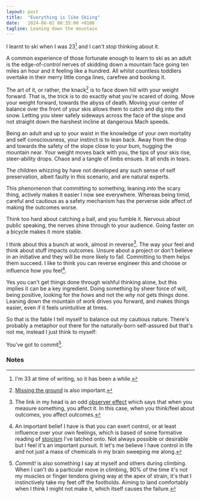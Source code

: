 ```yaml
---
layout: post
title:  "Everything is like Skiing"
date:   2024-06-02 08:35:00 +0100
tagline: Leaning down the mountain
---
```


I learnt to ski when I was 23[^age] and I can't stop thinking about it. 

A common experience of those fortunate enough to learn to ski as an adult is the edge-of-control nerves of skidding down a mountain face going ten miles an hour and it feeling like a hundred. All whilst countless toddlers overtake in their merry little conga lines, carefree and booking it.

The art of it, or rather, the knack[^hitch] is to face down hill with your weight forward. That is, the trick is to do exactly what you're scared of doing. Move your weight forward, towards the abyss of death. Moving your center of balance over the front of your skis allows them to catch and dig into the snow. Letting you steer safely sideways across the face of the slope and not straight down the harshest incline at dangerous Mach speeds.

Being an adult and up to your waist in the knowledge of your own mortality and self consciousness, your instinct is to lean back. Away from the drop and towards the safety of the slope close to your bum, hugging the mountain near. Your weight moves back with you, the tips of your skis rise, steer-ability drops. Chaos and a tangle of limbs ensues. It all ends in tears. 

The children whizzing by have not developed any such sense of self preservation, albeit faulty in this scenario, and are natural experts.

This phenomenon that committing to something, leaning *into* the scary thing, actively makes it easier I now see everywhere. Whereas being timid, careful and cautious as a safety mechanism has the perverse side affect of making the outcomes worse.

Think too hard about catching a ball, and you fumble it. Nervous about public speaking, the nerves shine through to your audience. Going faster on a bicycle makes it more stable.

I think about this a bunch at work, almost in reverse[^observer]. The way your feel and think about stuff impacts outcomes. Unsure about a project or don't believe in an initiative and they will be more likely to fail. Committing to them helps them succeed. I like to think you can reverse engineer this and choose or influence how you feel[^stoicism]. 

Yes you can't get things done through wishful thinking alone, but this implies it can be a key ingredient. Doing something by sheer force of will, being positive, looking for the *hows* and not the *why not* gets things done. Leaning down the mountain of work drives you forward, and makes things easier, even if it feels unintuitive at times.

So that is the fable I tell myself to balance out my cautious nature. There's probably a metaphor out there for the naturally-born self-assured but that's not me, instead I just think to myself:

You've got to commit[^climbing].

### Notes

[^age]: I'm 33 at time of writing, so it has been a while.

[^hitch]: [Missing the ground](https://www.goodreads.com/quotes/7335195-there-is-an-art-it-says-or-rather-a-knack) is also important.

[^observer]: The link in my head is an odd [observer effect](https://en.wikipedia.org/wiki/Observer_effect_(physics)) which says that when you measure something, you affect it. In this case, when you think/feel about outcomes, you affect outcomes.

[^stoicism]: An important belief I have is that you can exert control, or at least influence over your own feelings, which is based of some formative reading of [stoicism](https://en.wikipedia.org/wiki/Stoicism#:~:text=Stoicism%20teaches%20the%20development%20of,the%20universal%20reason%20(logos).) I've latched onto. Not always possible or desirable but I feel it's an important pursuit. It let's me believe I have control in life and not just a mass of chemicals in my brain sweeping me along.

[^climbing]: *Commit!* is also something I say at myself and others during climbing. When I can't do a particular move in climbing, 90% of the time it's not my muscles or finger tendons giving way at the apex of strain, it's that I instinctively take my feet off the footholds. Aiming to land comfortably when I think I might not make it, which itself causes the failure.
